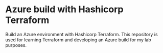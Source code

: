 # Azure build with Hashicorp Terraform

Build an Azure environment with Hashicorp Terraform. This repository is used for learning Terraform and developing an Azure build for my lab purposes.
